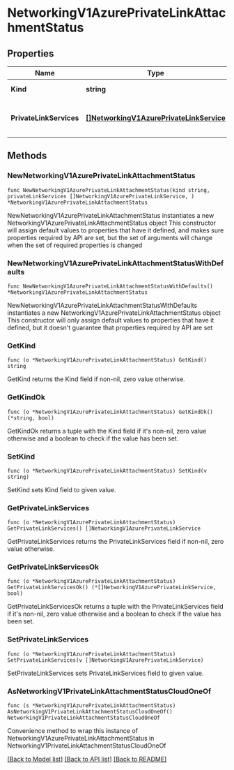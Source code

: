 # NetworkingV1AzurePrivateLinkAttachmentStatus

## Properties

Name | Type | Description | Notes
------------ | ------------- | ------------- | -------------
**Kind** | **string** | PrivateLinkAttachmentStatus kind. | [readonly] 
**PrivateLinkServices** | [**[]NetworkingV1AzurePrivateLinkService**](NetworkingV1AzurePrivateLinkService.md) | Array of Azure PrivateLink services that can be used to connect PrivateEndpoints for each availability zone.  | [readonly] 

## Methods

### NewNetworkingV1AzurePrivateLinkAttachmentStatus

`func NewNetworkingV1AzurePrivateLinkAttachmentStatus(kind string, privateLinkServices []NetworkingV1AzurePrivateLinkService, ) *NetworkingV1AzurePrivateLinkAttachmentStatus`

NewNetworkingV1AzurePrivateLinkAttachmentStatus instantiates a new NetworkingV1AzurePrivateLinkAttachmentStatus object
This constructor will assign default values to properties that have it defined,
and makes sure properties required by API are set, but the set of arguments
will change when the set of required properties is changed

### NewNetworkingV1AzurePrivateLinkAttachmentStatusWithDefaults

`func NewNetworkingV1AzurePrivateLinkAttachmentStatusWithDefaults() *NetworkingV1AzurePrivateLinkAttachmentStatus`

NewNetworkingV1AzurePrivateLinkAttachmentStatusWithDefaults instantiates a new NetworkingV1AzurePrivateLinkAttachmentStatus object
This constructor will only assign default values to properties that have it defined,
but it doesn't guarantee that properties required by API are set

### GetKind

`func (o *NetworkingV1AzurePrivateLinkAttachmentStatus) GetKind() string`

GetKind returns the Kind field if non-nil, zero value otherwise.

### GetKindOk

`func (o *NetworkingV1AzurePrivateLinkAttachmentStatus) GetKindOk() (*string, bool)`

GetKindOk returns a tuple with the Kind field if it's non-nil, zero value otherwise
and a boolean to check if the value has been set.

### SetKind

`func (o *NetworkingV1AzurePrivateLinkAttachmentStatus) SetKind(v string)`

SetKind sets Kind field to given value.


### GetPrivateLinkServices

`func (o *NetworkingV1AzurePrivateLinkAttachmentStatus) GetPrivateLinkServices() []NetworkingV1AzurePrivateLinkService`

GetPrivateLinkServices returns the PrivateLinkServices field if non-nil, zero value otherwise.

### GetPrivateLinkServicesOk

`func (o *NetworkingV1AzurePrivateLinkAttachmentStatus) GetPrivateLinkServicesOk() (*[]NetworkingV1AzurePrivateLinkService, bool)`

GetPrivateLinkServicesOk returns a tuple with the PrivateLinkServices field if it's non-nil, zero value otherwise
and a boolean to check if the value has been set.

### SetPrivateLinkServices

`func (o *NetworkingV1AzurePrivateLinkAttachmentStatus) SetPrivateLinkServices(v []NetworkingV1AzurePrivateLinkService)`

SetPrivateLinkServices sets PrivateLinkServices field to given value.



### AsNetworkingV1PrivateLinkAttachmentStatusCloudOneOf

`func (s *NetworkingV1AzurePrivateLinkAttachmentStatus) AsNetworkingV1PrivateLinkAttachmentStatusCloudOneOf() NetworkingV1PrivateLinkAttachmentStatusCloudOneOf`

Convenience method to wrap this instance of NetworkingV1AzurePrivateLinkAttachmentStatus in NetworkingV1PrivateLinkAttachmentStatusCloudOneOf

[[Back to Model list]](../README.md#documentation-for-models) [[Back to API list]](../README.md#documentation-for-api-endpoints) [[Back to README]](../README.md)


